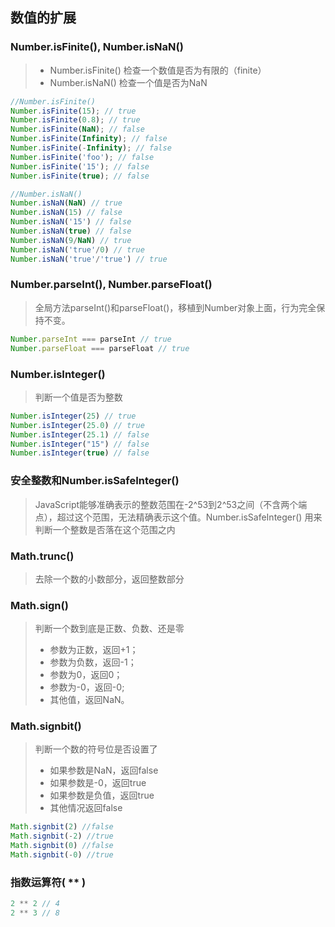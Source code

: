 ## **数值的扩展**

### Number.isFinite(), Number.isNaN()
> * Number.isFinite()  检查一个数值是否为有限的（finite）
> * Number.isNaN()  检查一个值是否为NaN

```javascript
//Number.isFinite()
Number.isFinite(15); // true
Number.isFinite(0.8); // true
Number.isFinite(NaN); // false
Number.isFinite(Infinity); // false
Number.isFinite(-Infinity); // false
Number.isFinite('foo'); // false
Number.isFinite('15'); // false
Number.isFinite(true); // false

//Number.isNaN()
Number.isNaN(NaN) // true
Number.isNaN(15) // false
Number.isNaN('15') // false
Number.isNaN(true) // false
Number.isNaN(9/NaN) // true
Number.isNaN('true'/0) // true
Number.isNaN('true'/'true') // true
```

### Number.parseInt(), Number.parseFloat() 
>全局方法parseInt()和parseFloat()，移植到Number对象上面，行为完全保持不变。
```javascript
Number.parseInt === parseInt // true
Number.parseFloat === parseFloat // true
```

### Number.isInteger()
>判断一个值是否为整数
```javascript
Number.isInteger(25) // true
Number.isInteger(25.0) // true
Number.isInteger(25.1) // false
Number.isInteger("15") // false
Number.isInteger(true) // false
```

### 安全整数和Number.isSafeInteger()
>JavaScript能够准确表示的整数范围在-2^53到2^53之间（不含两个端点），超过这个范围，无法精确表示这个值。Number.isSafeInteger() 用来判断一个整数是否落在这个范围之内

### Math.trunc()
>去除一个数的小数部分，返回整数部分

### Math.sign()
>判断一个数到底是正数、负数、还是零
> * 参数为正数，返回+1；
> * 参数为负数，返回-1；
> * 参数为0，返回0；
> * 参数为-0，返回-0;
> * 其他值，返回NaN。

### Math.signbit()
>判断一个数的符号位是否设置了
> * 如果参数是NaN，返回false
> * 如果参数是-0，返回true
> * 如果参数是负值，返回true
> * 其他情况返回false
```javascript
Math.signbit(2) //false
Math.signbit(-2) //true
Math.signbit(0) //false
Math.signbit(-0) //true
```

### 指数运算符( ** )
```javascript
2 ** 2 // 4
2 ** 3 // 8
```